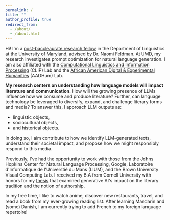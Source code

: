 ```yaml
---
permalink: /
title: ""
author_profile: true
redirect_from: 
  - /about/
  - /about.html
---
```


Hi! I'm a [post-baccleaurate research fellow](https://linguistics.umd.edu/academic-programs/graduate/baggett) in the Department of Linguistics at the University of Maryland, advised by Dr. Naomi Feldman. At UMD, my research investigates prompt optimization for natural language generation. I am also affiliated with the [Computational Linguistics and Information Processing](https://ischool.umd.edu/centers-and-labs/clip/) (CLIP) Lab and the [African American Digital & Experimental Humanities](https://aadhum.umd.edu/) (AADHum) Lab.

**My research centers on understanding how language models will impact literature and communication.** How will the growing presence of LLMs influence how we consume and produce literature? Further, can language technology be leveraged to diversify, expand, and challenge literary forms and media? To answer this, I approach LLM outputs as:
- linguistic objects,
- sociocultural objects,
- and historical objects.

In doing so, I aim contribute to how we identify LLM-generated texts, understand their societal impact, and propose how we might responsibly respond to this media.

Previously, I've had the opportunity to work with those from the Johns Hopkins Center for Natural Language Processing, Google, Laboratoire d'Informatique de l'Universtié du Mans (LIUM), and the Brown University Visual Computing Lab. I received my B.A from Cornell University with honors for my [thesis](http://imanif.github.io/files/Finkley_HonorsThesis.pdf) that examined generative AI's impact on the literary tradition and the notion of authorship. 

In my free time, I like to watch anime, discover new restaurants, travel, and read a book from my ever-growing reading list. After learning Mandarin and (some) Danish, I am currently trying to add French to my foreign language repertoire! 
